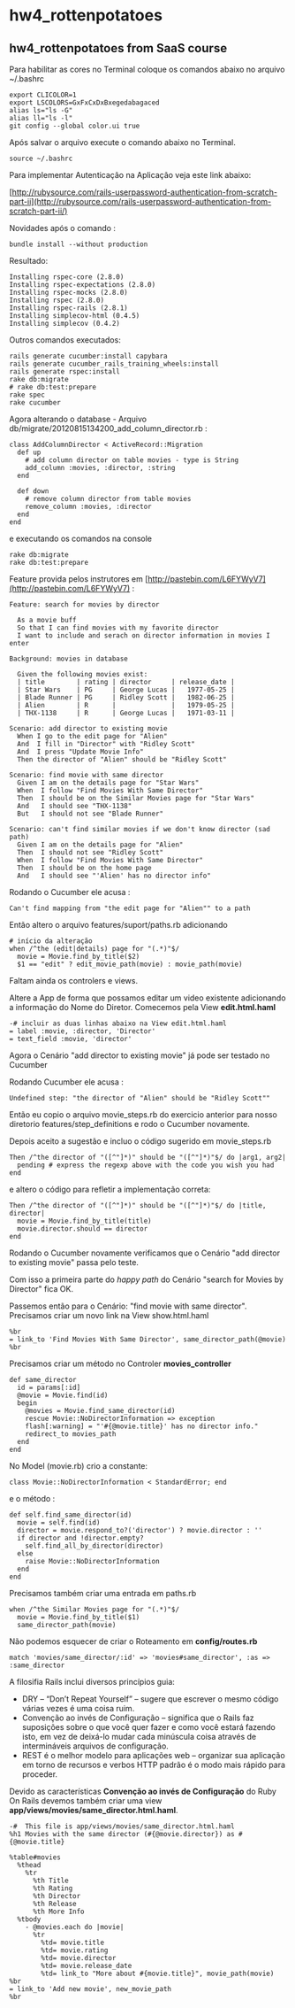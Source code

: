 hw4_rottenpotatoes
==================

hw4_rottenpotatoes from SaaS course
-----------------------------------

Para habilitar as cores no Terminal coloque os comandos abaixo no arquivo ~/.bashrc

    export CLICOLOR=1
	export LSCOLORS=GxFxCxDxBxegedabagaced
	alias ls="ls -G"
	alias ll="ls -l"
	git config --global color.ui true
	
Após salvar o arquivo execute o comando abaixo no Terminal.
	
	source ~/.bashrc
	
Para implementar Autenticação na Aplicação veja este link abaixo:

[http://rubysource.com/rails-userpassword-authentication-from-scratch-part-ii](http://rubysource.com/rails-userpassword-authentication-from-scratch-part-ii/) 
	
Novidades após o comando :
    
    bundle install --without production
    
Resultado:

    Installing rspec-core (2.8.0) 
    Installing rspec-expectations (2.8.0) 
    Installing rspec-mocks (2.8.0) 
    Installing rspec (2.8.0) 
    Installing rspec-rails (2.8.1) 
    Installing simplecov-html (0.4.5) 
    Installing simplecov (0.4.2) 


Outros comandos executados:

    rails generate cucumber:install capybara 
	rails generate cucumber_rails_training_wheels:install 
	rails generate rspec:install 
	rake db:migrate
	# rake db:test:prepare
	rake spec
	rake cucumber


Agora alterando o database -  Arquivo db/migrate/20120815134200_add_column_director.rb  :

    class AddColumnDirector < ActiveRecord::Migration
	  def up
	    # add column director on table movies - type is String
	    add_column :movies, :director, :string
	  end

	  def down
	    # remove column director from table movies
	    remove_column :movies, :director
	  end
	end
	
e executando os comandos na console

    rake db:migrate
	rake db:test:prepare
	

Feature provida pelos instrutores em [http://pastebin.com/L6FYWyV7](http://pastebin.com/L6FYWyV7) :

    Feature: search for movies by director

	  As a movie buff
	  So that I can find movies with my favorite director
	  I want to include and serach on director information in movies I enter

	Background: movies in database

	  Given the following movies exist:
	  | title        | rating | director     | release_date |
	  | Star Wars    | PG     | George Lucas |   1977-05-25 |
	  | Blade Runner | PG     | Ridley Scott |   1982-06-25 |
	  | Alien        | R      |              |   1979-05-25 |
	  | THX-1138     | R      | George Lucas |   1971-03-11 |

	Scenario: add director to existing movie
	  When I go to the edit page for "Alien"
	  And  I fill in "Director" with "Ridley Scott"
	  And  I press "Update Movie Info"
	  Then the director of "Alien" should be "Ridley Scott"

	Scenario: find movie with same director
	  Given I am on the details page for "Star Wars"
	  When  I follow "Find Movies With Same Director"
	  Then  I should be on the Similar Movies page for "Star Wars"
	  And   I should see "THX-1138"
	  But   I should not see "Blade Runner"

	Scenario: can't find similar movies if we don't know director (sad path)
	  Given I am on the details page for "Alien"
	  Then  I should not see "Ridley Scott"
	  When  I follow "Find Movies With Same Director"
	  Then  I should be on the home page
	  And   I should see "'Alien' has no director info"
	

Rodando o Cucumber ele acusa :

    Can't find mapping from "the edit page for "Alien"" to a path

Então altero o arquivo features/suport/paths.rb adicionando 

    # início da alteração
    when /^the (edit|details) page for "(.*)"$/
      movie = Movie.find_by_title($2)
      $1 == "edit" ? edit_movie_path(movie) : movie_path(movie)

Faltam ainda os controlers e views.

Altere a App de forma que possamos editar um video existente adicionando a informação do Nome do Diretor. Comecemos pela View **edit.html.haml**
	
    -# incluir as duas linhas abaixo na View edit.html.haml 
    = label :movie, :director, 'Director'
    = text_field :movie, 'director'	

Agora o Cenário "add director to existing movie" já pode ser testado no Cucumber

Rodando Cucumber ele acusa :

    Undefined step: "the director of "Alien" should be "Ridley Scott""

Então eu copio o arquivo movie_steps.rb do exercicio anterior para nosso diretorio features/step_definitions e rodo o Cucumber novamente.	
	
Depois aceito a sugestão e incluo o código sugerido em movie_steps.rb

    Then /^the director of "([^"]*)" should be "([^"]*)"$/ do |arg1, arg2|
	  pending # express the regexp above with the code you wish you had
	end

e altero o código para refletir a implementação correta:

    Then /^the director of "([^"]*)" should be "([^"]*)"$/ do |title, director|
	  movie = Movie.find_by_title(title)
	  movie.director.should == director
	end

Rodando o Cucumber novamente verificamos que o Cenário "add director to existing movie" passa pelo teste.

Com isso a primeira parte do _happy path_ do Cenário "search for Movies by Director" fica OK.

Passemos então para o Cenário: "find movie with same director". Precisamos criar um novo link na View show.html.haml

    %br
	= link_to 'Find Movies With Same Director', same_director_path(@movie)
	%br

Precisamos criar um método no Controler **movies_controller**

    def same_director
      id = params[:id]
      @movie = Movie.find(id)
      begin
        @movies = Movie.find_same_director(id)
        rescue Movie::NoDirectorInformation => exception
        flash[:warning] = "'#{@movie.title}' has no director info."
        redirect_to movies_path
      end
    end

No Model (movie.rb) crio a constante: 
 
    class Movie::NoDirectorInformation < StandardError; end

e o método :

    def self.find_same_director(id)
      movie = self.find(id)
      director = movie.respond_to?('director') ? movie.director : ''
      if director and !director.empty?
        self.find_all_by_director(director)
      else
        raise Movie::NoDirectorInformation
      end
    end
	
Precisamos também criar uma entrada em paths.rb

    when /^the Similar Movies page for "(.*)"$/
      movie = Movie.find_by_title($1)
      same_director_path(movie)

Não podemos esquecer de criar o Roteamento em **config/routes.rb**

    match 'movies/same_director/:id' => 'movies#same_director', :as => :same_director
  
A filosifia Rails inclui diversos princípios guia:

* DRY – “Don’t Repeat Yourself” – sugere que escrever o mesmo código várias vezes é uma coisa ruim.
* Convenção ao invés de Configuração – significa que o Rails faz suposições sobre o que você quer fazer e como você estará fazendo isto, em vez de deixá-lo mudar cada minúscula coisa através de intermináveis arquivos de configuração.
* REST é o melhor modelo para aplicações web – organizar sua aplicação em torno de recursos e verbos HTTP padrão é o modo mais rápido para proceder.

Devido as características **Convenção ao invés de Configuração** do Ruby On Rails devemos também criar uma view **app/views/movies/same_director.html.haml**. 

    -#  This file is app/views/movies/same_director.html.haml
	%h1 Movies with the same director (#{@movie.director}) as #{@movie.title}

	%table#movies
	  %thead
	    %tr
	      %th Title
	      %th Rating
	      %th Director
	      %th Release
	      %th More Info
	  %tbody
	    - @movies.each do |movie|
	      %tr
	        %td= movie.title 
	        %td= movie.rating
	        %td= movie.director
	        %td= movie.release_date
	        %td= link_to "More about #{movie.title}", movie_path(movie)
	%br 
	= link_to 'Add new movie', new_movie_path
	%br
	
	
 	



		
		
	
